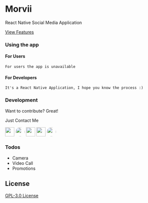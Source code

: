 # Morvii
React Native Social Media Application

[View Features](https://morwii.github.io)

### Using the app
   #### For Users
    For users the app is unavailable

  #### For Developers
    It's a React Native Application, I hope you know the process :)


### Development

Want to contribute? Great!

Just Contact Me

<a href="http://www.twitter.com/nitesh_dangi_" title="Twitter"><img src="https://i.imgur.com/b4Nmq13.png" width="30"></a>
<a href="http://www.facebook.com/jaat.niteshdangi" title="Facebook"><img src="https://i.imgur.com/QQ89Rt3.jpeg" width="30" style="border-radius:50%"></a>
<a href="http://www.instagram.com/nitesh_dangi_" title="Instagram"><img src="https://i.imgur.com/M6yBwxS.png" width="30"></a>
<a href="http://www.github.com/niteshdangi" title="GitHub"><img src="https://i.imgur.com/J6LeoUb.png" width="30"></a>
<a href="http://www.linkedin.com/niteshdangi" title="LinkedIN"><img src="https://i.imgur.com/OQUXwNp.jpeg" width="30" style="border-radius:50%"></a>

### Todos

 - Camera
 - Video Call
 - Promotions

License
----

[GPL-3.0 License](https://github.com/niteshdangi/morvii/blob/master/LICENSE)
